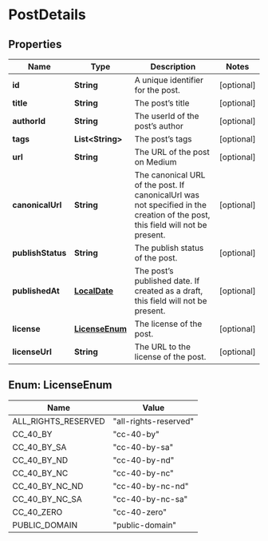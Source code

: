 
# PostDetails

## Properties
Name | Type | Description | Notes
------------ | ------------- | ------------- | -------------
**id** | **String** | A unique identifier for the post. |  [optional]
**title** | **String** | The post’s title |  [optional]
**authorId** | **String** | The userId of the post’s author |  [optional]
**tags** | **List&lt;String&gt;** | The post’s tags |  [optional]
**url** | **String** | The URL of the post on Medium |  [optional]
**canonicalUrl** | **String** | The canonical URL of the post. If canonicalUrl was not specified in the creation of the post, this field will not be present. |  [optional]
**publishStatus** | **String** | The publish status of the post. |  [optional]
**publishedAt** | [**LocalDate**](LocalDate.md) | The post’s published date. If created as a draft, this field will not be present. |  [optional]
**license** | [**LicenseEnum**](#LicenseEnum) | The license of the post. |  [optional]
**licenseUrl** | **String** | The URL to the license of the post. |  [optional]


<a name="LicenseEnum"></a>
## Enum: LicenseEnum
Name | Value
---- | -----
ALL_RIGHTS_RESERVED | &quot;all-rights-reserved&quot;
CC_40_BY | &quot;cc-40-by&quot;
CC_40_BY_SA | &quot;cc-40-by-sa&quot;
CC_40_BY_ND | &quot;cc-40-by-nd&quot;
CC_40_BY_NC | &quot;cc-40-by-nc&quot;
CC_40_BY_NC_ND | &quot;cc-40-by-nc-nd&quot;
CC_40_BY_NC_SA | &quot;cc-40-by-nc-sa&quot;
CC_40_ZERO | &quot;cc-40-zero&quot;
PUBLIC_DOMAIN | &quot;public-domain&quot;



